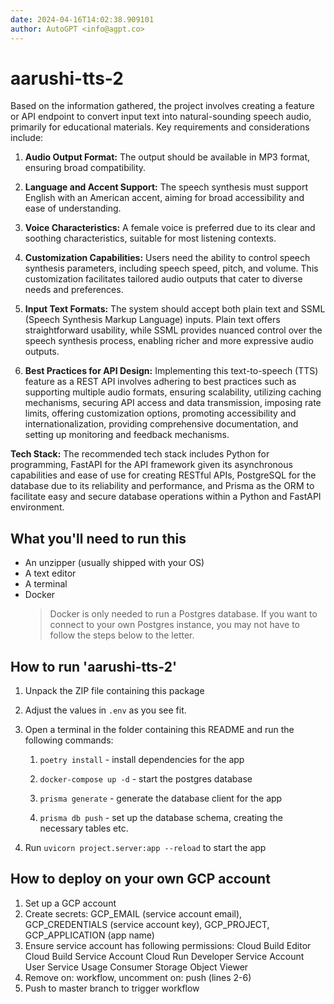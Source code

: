 ```yaml
---
date: 2024-04-16T14:02:38.909101
author: AutoGPT <info@agpt.co>
---
```


# aarushi-tts-2

Based on the information gathered, the project involves creating a feature or API endpoint to convert input text into natural-sounding speech audio, primarily for educational materials. Key requirements and considerations include:

1. **Audio Output Format:** The output should be available in MP3 format, ensuring broad compatibility.

2. **Language and Accent Support:** The speech synthesis must support English with an American accent, aiming for broad accessibility and ease of understanding.

3. **Voice Characteristics:** A female voice is preferred due to its clear and soothing characteristics, suitable for most listening contexts.

4. **Customization Capabilities:** Users need the ability to control speech synthesis parameters, including speech speed, pitch, and volume. This customization facilitates tailored audio outputs that cater to diverse needs and preferences.

5. **Input Text Formats:** The system should accept both plain text and SSML (Speech Synthesis Markup Language) inputs. Plain text offers straightforward usability, while SSML provides nuanced control over the speech synthesis process, enabling richer and more expressive audio outputs.

6. **Best Practices for API Design:** Implementing this text-to-speech (TTS) feature as a REST API involves adhering to best practices such as supporting multiple audio formats, ensuring scalability, utilizing caching mechanisms, securing API access and data transmission, imposing rate limits, offering customization options, promoting accessibility and internationalization, providing comprehensive documentation, and setting up monitoring and feedback mechanisms.

**Tech Stack:** The recommended tech stack includes Python for programming, FastAPI for the API framework given its asynchronous capabilities and ease of use for creating RESTful APIs, PostgreSQL for the database due to its reliability and performance, and Prisma as the ORM to facilitate easy and secure database operations within a Python and FastAPI environment.

## What you'll need to run this
* An unzipper (usually shipped with your OS)
* A text editor
* A terminal
* Docker
  > Docker is only needed to run a Postgres database. If you want to connect to your own
  > Postgres instance, you may not have to follow the steps below to the letter.


## How to run 'aarushi-tts-2'

1. Unpack the ZIP file containing this package

2. Adjust the values in `.env` as you see fit.

3. Open a terminal in the folder containing this README and run the following commands:

    1. `poetry install` - install dependencies for the app

    2. `docker-compose up -d` - start the postgres database

    3. `prisma generate` - generate the database client for the app

    4. `prisma db push` - set up the database schema, creating the necessary tables etc.

4. Run `uvicorn project.server:app --reload` to start the app

## How to deploy on your own GCP account
1. Set up a GCP account
2. Create secrets: GCP_EMAIL (service account email), GCP_CREDENTIALS (service account key), GCP_PROJECT, GCP_APPLICATION (app name)
3. Ensure service account has following permissions: 
    Cloud Build Editor
    Cloud Build Service Account
    Cloud Run Developer
    Service Account User
    Service Usage Consumer
    Storage Object Viewer
4. Remove on: workflow, uncomment on: push (lines 2-6)
5. Push to master branch to trigger workflow
